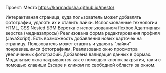Проект: Место
https://karmadosha.github.io/mesto/

Интерактивная страница, куда пользователь может добавлять фотографии, удалять их и ставить лайки.
Использованные технологии
HTML, CSS
Nested БЭМ
Верстка с использованием flexbox
Адаптивная верстка (медиазапросы)
Реализована форма редактирования профиля (JavaScript).
Есть возможность добавления новых карточек на страницу.
Пользователь может ставить и удалять "лайки" понравившимся фотографиям.
Реализовано окно просмотра увеличенных фотографий.
Добавлена валидация данных в формах.
Модальные окна закрываются как с помощью кнопок закрытия, так и с помощью клавиши Escape и кликом по свободной области за окном.
